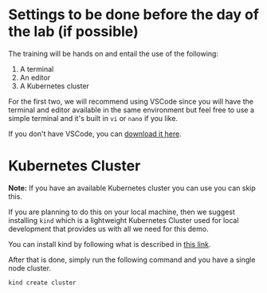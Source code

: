 # Settings to be done before the day of the lab (if possible)

The training will be hands on and entail the use of the following:

1. A terminal
2. An editor
3. A Kubernetes cluster

For the first two, we will recommend using VSCode since you will have the terminal
and editor available in the same environment but feel free to use a simple terminal
and it's built in `vi` or `nano` if you like.

If you don't have VSCode, you can [download it here](https://code.visualstudio.com/).

# Kubernetes Cluster

**Note:** If you have an available Kubernetes cluster you can use you can skip this.

If you are planning to do this on your local machine, then we suggest installing
`kind` which is a lightweight Kubernetes Cluster used for local development that
provides us with all we need for this demo.

You can install kind by following what is described in [this link](https://kind.sigs.k8s.io/docs/user/quick-start/#installation).

After that is done, simply run the following command and you have a single node cluster.

```bash
kind create cluster
```
